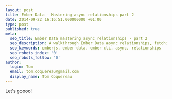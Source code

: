 ```yaml
---
layout: post
title: Ember Data - Mastering async relationships part 2
date: 2014-09-22 16:16:51.000000000 +01:00
type: post
published: true
meta:
  seo_title: Ember Data mastering async relationships - part 2
  seo_description: A walkthrough Ember Data async relationships, fetching, saving and displaying everything on the templates with the help of Ember-CLI.
  seo_keywords: emberjs, ember-data, ember-cli, async, relationships
  seo_robots_index: '0'
  seo_robots_follow: '0'
author:
  login: Tom
  email: tom.coquereau@gmail.com
  display_name: Tom Coquereau
---
```


Let's goooo!
